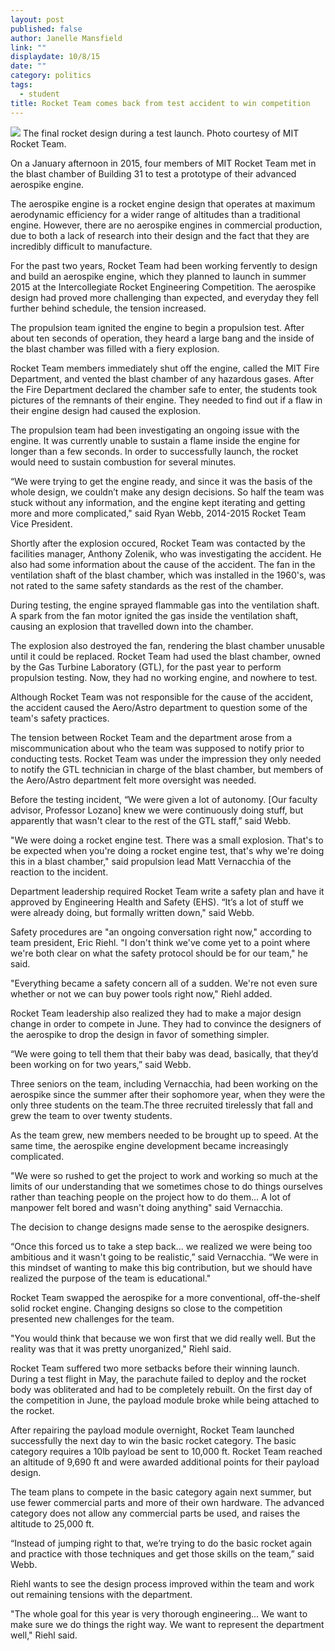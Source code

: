 ```yaml
---
layout: post
published: false
author: Janelle Mansfield
link: ""
displaydate: 10/8/15
date: ""
category: politics
tags: 
  - student
title: Rocket Team comes back from test accident to win competition
---
```





![](http://rocketteam.scripts.mit.edu/cms/wp-content/uploads/2013/11/launch.jpg)
The final rocket design during a test launch. Photo courtesy of MIT Rocket Team. 

On a January afternoon in 2015, four members of MIT Rocket Team met in the blast chamber of Building 31 to test a prototype of their advanced aerospike engine. 

The aerospike engine is a rocket engine design that operates at maximum aerodynamic efficiency for a wider range of altitudes than a traditional engine. However, there are no aerospike engines in commercial production, due to both a lack of research into their design and the fact that they are incredibly difficult to manufacture.

For the past two years, Rocket Team had been working fervently to design and build an aerospike engine, which they planned to launch in summer 2015 at the Intercollegiate Rocket Engineering Competition. The aerospike design had proved more challenging than expected, and everyday they fell further behind schedule, the tension increased. 

The propulsion team ignited the engine to begin a propulsion test. After about ten seconds of operation, they heard a large bang and the inside of the blast chamber was filled with a fiery explosion. 

Rocket Team members immediately shut off the engine, called the MIT Fire Department, and vented the blast chamber of any hazardous gases. After the Fire Department declared the chamber safe to enter, the students took pictures of the remnants of their engine. They needed to find out if a flaw in their engine design had caused the explosion. 

The propulsion team had been investigating an ongoing issue with the engine. It was currently unable to sustain a flame inside the engine for longer than a few seconds. In order to successfully launch, the rocket would need to sustain combustion for several minutes. 

“We were trying to get the engine ready, and since it was the basis of the whole design, we couldn’t make any design decisions. So half the team was stuck without any information, and the engine kept iterating and getting more and more complicated," said Ryan Webb, 2014-2015 Rocket Team Vice President. 

Shortly after the explosion occured, Rocket Team was contacted by the facilities manager, Anthony Zolenik, who was investigating the accident. He also had some information about the cause of the accident. The fan in the ventilation shaft of the blast chamber, which was installed in the 1960's, was not rated to the same safety standards as the rest of the chamber.

During testing, the engine sprayed flammable gas into the ventilation shaft. A spark from the fan motor ignited the gas inside the ventilation shaft, causing an explosion that travelled down into the chamber. 

The explosion also destroyed the fan, rendering the blast chamber unusable until it could be replaced. Rocket Team had used the blast chamber, owned by the Gas Turbine Laboratory (GTL), for the past year to perform propulsion testing. Now, they had no working engine, and nowhere to test. 

Although Rocket Team was not responsible for the cause of the accident, the accident caused the Aero/Astro department to question some of the team's safety practices. 

The tension between Rocket Team and the department arose from a miscommunication about who the team was supposed to notify prior to conducting tests. Rocket Team was under the impression they only needed to notify the GTL technician in charge of the blast chamber, but members of the Aero/Astro department felt more oversight was needed. 

Before the testing incident, “We were given a lot of autonomy. [Our faculty advisor, Professor Lozano] knew we were continuously doing stuff, but apparently that wasn't clear to the rest of the GTL staff,” said Webb. 

"We were doing a rocket engine test. There was a small explosion. That's to be expected when you're doing a rocket engine test, that's why we're doing this in a blast chamber," said propulsion lead Matt Vernacchia of the reaction to the incident.

Department leadership required Rocket Team write a safety plan and have it approved by Engineering Health and Safety (EHS). “It’s a lot of stuff we were already doing, but formally written down," said Webb.  

Safety procedures are "an ongoing conversation right now," according to team president, Eric Riehl. "I don't think we've come yet to a point where we're both clear on what the safety protocol should be for our team," he said. 

"Everything became a safety concern all of a sudden. We're not even sure whether or not we can buy power tools right now," Riehl added. 

Rocket Team leadership also realized they had to make a major design change in order to compete in June. They had to convince the designers of the aerospike to drop the design in favor of something simpler. 

“We were going to tell them that their baby was dead, basically, that they’d been working on for two years,” said Webb.

Three seniors on the team, including Vernacchia, had been working on the aerospike since the summer after their sophomore year, when they were the only three students on the team.The three recruited tirelessly that fall and grew the team to over twenty students. 

As the team grew, new members needed to be brought up to speed. At the same time, the aerospike engine development became increasingly complicated. 

"We were so rushed to get the project to work and working so much at the limits of our understanding that we sometimes chose to do things ourselves rather than teaching people on the project how to do them... A lot of manpower felt bored and wasn't doing anything" said Vernacchia. 

The decision to change designs made sense to the aerospike designers.

“Once this forced us to take a step back... we realized we were being too ambitious and it wasn't going to be realistic,” said Vernacchia. “We were in this mindset of wanting to make this big contribution, but we should have realized the purpose of the team is educational." 

Rocket Team swapped the aerospike for a more conventional, off-the-shelf solid rocket engine. Changing designs so close to the competition presented new challenges for the team. 

"You would think that because we won first that we did really well. But the reality was that it was pretty unorganized," Riehl said. 

Rocket Team suffered two more setbacks before their winning launch. During a test flight in May, the parachute failed to deploy and the rocket body was obliterated and had to be completely rebuilt. On the first day of the competition in June, the payload module broke while being attached to the rocket. 

After repairing the payload module overnight, Rocket Team launched successfully the next day to win the basic rocket category. The basic category requires a 10lb payload be sent to 10,000 ft. Rocket Team reached an altitude of 9,690 ft and were awarded additional points for their payload design. 

The team plans to compete in the basic category again next summer, but use fewer commercial parts and more of their own hardware. The advanced category does not allow any commercial parts be used, and raises the altitude to 25,000 ft. 

“Instead of jumping right to that, we’re trying to do the basic rocket again and practice with those techniques and get those skills on the team,” said Webb. 

Riehl wants to see the design process improved within the team and work out remaining tensions with the department.

"The whole goal for this year is very thorough engineering... We want to make sure we do things the right way. We want to represent the department well," Riehl said.
